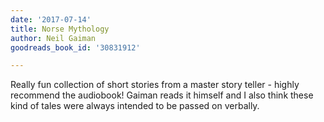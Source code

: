 ```yaml
---
date: '2017-07-14'
title: Norse Mythology
author: Neil Gaiman
goodreads_book_id: '30831912'

---
```

Really fun collection of short stories from a master story teller - highly recommend the audiobook! Gaiman reads it himself and I also think these kind of tales were always intended to be passed on verbally.
